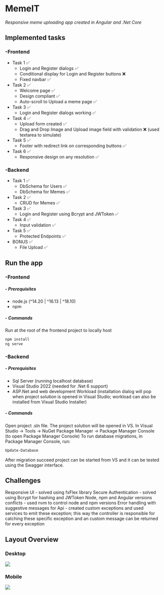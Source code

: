 # MemeIT
 _Responsive meme uploading app created in Angular and .Net Core_

## Implemented tasks
### -Frontend
- Task 1 ✅ 
    - Login and Register dialogs ✅ 
    - Conditional display for Login and Register buttons ❌
    - Fixed navbar ✅ 
- Task 2 ✅ 
    - Welcome page ✅ 
    - Design compliant ✅ 
    - Auto-scroll to Upload a meme page ✅ 
- Task 3 ✅ 
    - Login and Register dialogs working ✅ 
- Task 4 ✅ 
    - Upload form created ✅ 
    - Drag and Drop Image and Upload image field with validation ❌  (used textarea to simulate)
- Task 5 ✅ 
    - Footer with redirect link on corresponding buttons ✅ 
- Task 6 ✅ 
    - Responsive design on any resolution ✅ 

### -Backend
- Task 1 ✅ 
    - DbSchema for Users ✅ 
    - DbSchema for Memes ✅ 
- Task 2 ✅ 
    - CRUD for Memes ✅ 
- Task 3 ✅ 
    - Login and Register using Bcrypt and JWToken ✅ 
- Task 4 ✅ 
    - Input validation ✅ 
- Task 5 ✅ 
    - Protected Endpoints ✅ 
- BONUS ✅ 
    - File Upload ✅ 

## Run the app
### -Frontend
##### - Prerequisites
- node.js (^14.20 | ^16.13 | ^18.10)
- npm

##### - Commands
Run at the root of the frontend project to locally host
```sh
npm install
ng serve
```
### -Backend
##### - Prerequisites
- Sql Server (running localhost database)
- Visual Studio 2022 (needed for .Net 6 support)
- ASP.Net and web development Workload (installation dialog will pop when project solution is opened in Visual Studio; workload can also be installed from Visual Studio Installer)

##### - Commands
Open project .sln file. The project solution will be opened in VS.
In Visual Studio -> Tools -> NuGet Package Manager -> Package Manager Console (to open Package Manager Console)
To run database migrations, in Package Manager Console, run:
```sh
Update-Database
```
After migration succeed project can be started from VS and it can be tested using the Swagger interface.

## Challenges 
Responsive UI - solved using fxFlex library
Secure Authentication - solved using Bcrypt for hashing and JWToken
Node, npm and Angular versions conflicts - used nvm to control node and npm versions
Error handling with suggestive messages for Api - created custom exceptions and used services to emit these exception; this way the controller is responsible for catching these specific exception and an custom message can be returned for every exception

## Layout Overview
### Desktop
![](memeit.gif)

### Mobile
![](memeitmobile.gif)